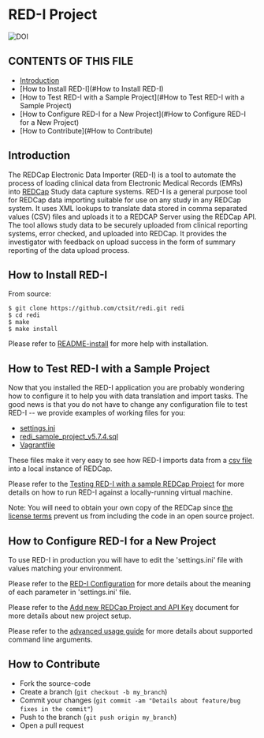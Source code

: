 # RED-I Project

![DOI](https://zenodo.org/badge/doi/10.5281/zenodo.10014.png ".")

CONTENTS OF THIS FILE
---------------------

 * [Introduction](#Introduction)
 * [How to Install RED-I](#How to Install RED-I)
 * [How to Test RED-I with a Sample Project](#How to Test RED-I with a Sample Project)
 * [How to Configure RED-I for a New Project](#How to Configure RED-I for a New Project)
 * [How to Contribute](#How to Contribute)

## Introduction

The REDCap Electronic Data Importer (RED-I) is a tool to automate the process
of loading clinical data from Electronic Medical Records (EMRs) into
[REDCap](http://www.project-redcap.org/) Study data capture systems. RED-I is
a general purpose tool for REDCap data importing suitable for use on any study
in any REDCap system. It uses XML lookups to translate data stored in comma
separated values (CSV) files and uploads it to a REDCAP Server using the
REDCap API. The tool allows study data to be securely uploaded from clinical
reporting systems, error checked, and uploaded into REDCap. It provides the
investigator with feedback on upload success in the form of summary reporting
of the data upload process.


## How to Install RED-I

From source:

    $ git clone https://github.com/ctsit/redi.git redi
    $ cd redi
    $ make
    $ make install

Please refer to [README-install](doc/README-install.md) for more help with
installation.

## How to Test RED-I with a Sample Project

Now that you installed the RED-I application you are probably wondering how
to configure it to help you with data translation and import tasks.
The good news is that you do not have to change any configuration file to test
RED-I -- we provide examples of working files for you:

 * [settings.ini](config-example/settings.ini)
 * [redi_sample_project_v5.7.4.sql](config-example/vagrant-data/redi_sample_project_v5.7.4.sql)
 * [Vagrantfile](vagrant/Vagrantfile)

These files make it very easy to see how RED-I imports data from a
[csv file](config-example/synthetic-lab-data.csv) into a local instance of REDCap.

Please refer to the [Testing RED-I with a sample REDCap Project](vagrant/README.md)
for more details on how to run RED-I against a locally-running virtual machine.

Note: You will need to obtain your own copy of the REDCap since
[the license terms](https://redcap.vanderbilt.edu/consortium/participate.php)
prevent us from including the code in an open source project.

## How to Configure RED-I for a New Project

To use RED-I in production you will have to edit the 'settings.ini' file
with values matching your environment.

Please refer to the [RED-I Configuration](doc/redi_configuration.md)
for more details about the meaning of each parameter in 'settings.ini' file.

Please refer to the [Add new REDCap Project and API Key](doc/add_new_redcap_project.md)
document for more details about new project setup.

Please refer to the [advanced usage guide](doc/redi_usage.md) for more details
about supported command line arguments.

## How to Contribute

 * Fork the source-code
 * Create a branch (`git checkout -b my_branch`)
 * Commit your changes (`git commit -am "Details about feature/bug fixes in the commit"`)
 * Push to the branch (`git push origin my_branch`)
 * Open a pull request
